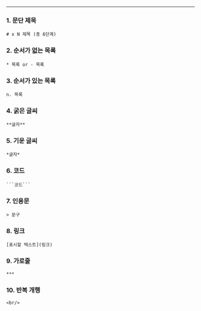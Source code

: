 
---
### 1. 문단 제목

```
# x N 제목 (총 6단계)

```

### 2. 순서가 없는 목록

```
* 목록 or - 목록

```

### 3. 순서가 있는 목록

```
n. 목록

```

### 4. 굵은 글씨

```
**글자**

```

### 5. 기운 글씨

```
*글자*

```

### 6. 코드

````
```코드```

````

### 7. 인용문

```
> 문구

```

### 8. 링크

```
[표시할 텍스트](링크)

```

### 9. 가로줄

```
***

```

### 10. 반복 개행

```
<br/>

```